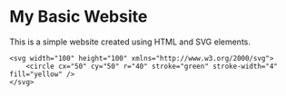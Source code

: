 # My Basic Website

This is a simple website created using HTML and SVG elements.

    <svg width="100" height="100" xmlns="http://www.w3.org/2000/svg">
        <circle cx="50" cy="50" r="40" stroke="green" stroke-width="4" fill="yellow" />
    </svg>

